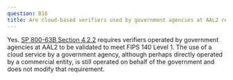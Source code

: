 ```yaml
---
question: B16
title: Are cloud-based verifiers used by government agencies at AAL2 required to meet FIPS 140 requirements?
---
```

Yes. [SP 800-63B Section 4.2.2](https://pages.nist.gov/800-63-3/sp800-63b.html#aal2req) requires verifiers operated by government agencies at AAL2 to be validated to meet FIPS 140 Level 1. The use of a cloud service by a government agency, although perhaps directly operated by a commercial entity, is still operated on behalf of the government and does not modify that requirement.
